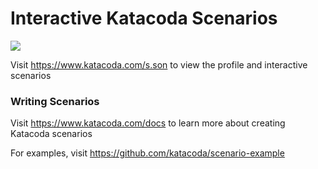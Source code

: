 # Interactive Katacoda Scenarios

[![](http://shields.katacoda.com/katacoda/s.son/count.svg)](https://www.katacoda.com/s.son "Get your profile on Katacoda.com")

Visit https://www.katacoda.com/s.son to view the profile and interactive scenarios

### Writing Scenarios
Visit https://www.katacoda.com/docs to learn more about creating Katacoda scenarios

For examples, visit https://github.com/katacoda/scenario-example
